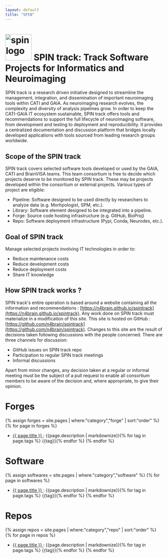 ```yaml
---
layout: default
title: "SPIN"
---
```



# <img src="{{ site.url }}/assets/images/spin_logo.svg" alt="spin logo" style="width:3em;"/> SPIN track: Track Software Projects for Informatics and Neuroimaging


SPIN track is a research driven initiative designed to streamline the management, integration, and dissemination of important neuroimaging tools within CATI and GAIA. As neuroimaging research evolves, the complexity and diversity of analysis pipelines grow. In order to keep the CATI-GAIA IT ecosystem sustainable, SPIN track offers tools and recommendations to support the full lifecycle of neuroimaging software, from development and testing to deployment and reproducibility. It provides a centralized documentation and discussion platform that bridges locally developed applications with tools sourced from leading research groups worldwide.

## Scope of the SPIN track

SPIN track covers selected software tools developed or used by the GAIA, CATI and BrainVISA teams. This team consortium is free to decide which projects deserve to be monitored by SPIN track. These may be projects developed within the consortium or external projects. Various types of project are eligible:

- Pipeline: Software designed to be used directly by researchers to analyze data (e.g. Morhpologist, SPM, etc.).
- Library: Software element designed to be integrated into a pipeline.
- Forge: Source code hosting infrastructure (e.g. GitHub, BioProj)
- Repo: Software deployment infrastructure (Pypi, Conda, Neurodes, etc.).

## Goal of SPIN track

Manage selected projects involving IT technologies in order to:

- Reduce maintenance costs
- Reduce development costs
- Reduce deployment costs
- Share IT knowledge

## How SPIN track works ?

SPIN track's entire operation is based around a website containing all the information and recommendations : [https://n4brain.github.io/spintrack](https://n4brain.github.io/spintrack). Any work done on SPIN track must materialize in a modification of this site. This site is hosted on GitHub : [https://github.com/n4brain/spintrack](https://github.com/n4brain/spintrack). Changes to this site are the result of decisions taken following discussions with the people concerned. There are three channels for discussion:
- GitHub issues on SPIN track repo
- Participation to regular SPIN track meetings
- Informal discussions

Apart from minor changes, any decision taken at a regular or informal meeting must be the subject of a pull request to enable all consortium members to be aware of the decision and, where appropriate, to give their opinion.

# Forges
{% assign forges = site.pages | where:"category","forge" | sort:"order" %}
{% for page in forges %}
- [ {{ page.title }} ]( {{site.url}}{{page.url}} ): {{page.description | markdownize}}{% for tag in page.tags %} <span class="tag {{tag}}">{{tag}}</span>{% endfor %}
{% endfor %}

# Software
{% assign softwares = site.pages | where:"category","software" %}
{% for page in softwares %}
- [ {{ page.title }} ]( {{site.url}}{{page.url}} ): {{page.description | markdownize}}{% for tag in page.tags %} <span class="tag {{tag}}">{{tag}}</span>{% endfor %}
{% endfor %}

# Repos
{% assign repos = site.pages | where:"category","repo" | sort:"order" %}
{% for page in repos %}
- [ {{ page.title }} ]( {{site.url}}{{page.url}} ): {{page.description | markdownize}}{% for tag in page.tags %} <span class="tag {{tag}}">{{tag}}</span>{% endfor %}
{% endfor %}